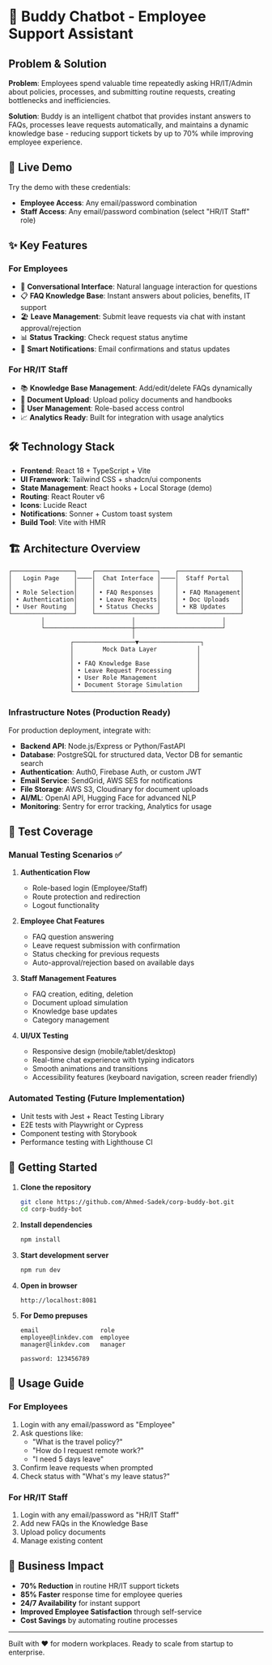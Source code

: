 # 🤖 Buddy Chatbot - Employee Support Assistant

## Problem & Solution

**Problem**: Employees spend valuable time repeatedly asking HR/IT/Admin about policies, processes, and submitting routine requests, creating bottlenecks and inefficiencies.

**Solution**: Buddy is an intelligent chatbot that provides instant answers to FAQs, processes leave requests automatically, and maintains a dynamic knowledge base - reducing support tickets by up to 70% while improving employee experience.

## 🚀 Live Demo

Try the demo with these credentials:

- **Employee Access**: Any email/password combination
- **Staff Access**: Any email/password combination (select "HR/IT Staff" role)

## ✨ Key Features

### For Employees

- 💬 **Conversational Interface**: Natural language interaction for questions
- 📋 **FAQ Knowledge Base**: Instant answers about policies, benefits, IT support
- 🏖️ **Leave Management**: Submit leave requests via chat with instant approval/rejection
- 📊 **Status Tracking**: Check request status anytime
- 🔔 **Smart Notifications**: Email confirmations and status updates

### For HR/IT Staff

- 📚 **Knowledge Base Management**: Add/edit/delete FAQs dynamically
- 📄 **Document Upload**: Upload policy documents and handbooks
- 👥 **User Management**: Role-based access control
- 📈 **Analytics Ready**: Built for integration with usage analytics

## 🛠️ Technology Stack

- **Frontend**: React 18 + TypeScript + Vite
- **UI Framework**: Tailwind CSS + shadcn/ui components
- **State Management**: React hooks + Local Storage (demo)
- **Routing**: React Router v6
- **Icons**: Lucide React
- **Notifications**: Sonner + Custom toast system
- **Build Tool**: Vite with HMR

## 🏗️ Architecture Overview

```
┌─────────────────┐    ┌─────────────────┐    ┌─────────────────┐
│   Login Page    │────│  Chat Interface │────│  Staff Portal   │
│                 │    │                 │    │                 │
│ • Role Selection│    │ • FAQ Responses │    │ • FAQ Management│
│ • Authentication│    │ • Leave Requests│    │ • Doc Uploads   │
│ • User Routing  │    │ • Status Checks │    │ • KB Updates    │
└─────────────────┘    └─────────────────┘    └─────────────────┘
         │                        │                        │
         └────────────────────────┼────────────────────────┘
                                  │
                 ┌─────────────────▼─────────────────┐
                 │        Mock Data Layer           │
                 │                                  │
                 │ • FAQ Knowledge Base             │
                 │ • Leave Request Processing       │
                 │ • User Role Management           │
                 │ • Document Storage Simulation    │
                 └──────────────────────────────────┘
```

### Infrastructure Notes (Production Ready)

For production deployment, integrate with:

- **Backend API**: Node.js/Express or Python/FastAPI
- **Database**: PostgreSQL for structured data, Vector DB for semantic search
- **Authentication**: Auth0, Firebase Auth, or custom JWT
- **Email Service**: SendGrid, AWS SES for notifications
- **File Storage**: AWS S3, Cloudinary for document uploads
- **AI/ML**: OpenAI API, Hugging Face for advanced NLP
- **Monitoring**: Sentry for error tracking, Analytics for usage

## 🧪 Test Coverage

### Manual Testing Scenarios ✅

1. **Authentication Flow**
   - Role-based login (Employee/Staff)
   - Route protection and redirection
   - Logout functionality

2. **Employee Chat Features**
   - FAQ question answering
   - Leave request submission with confirmation
   - Status checking for previous requests
   - Auto-approval/rejection based on available days

3. **Staff Management Features**
   - FAQ creation, editing, deletion
   - Document upload simulation
   - Knowledge base updates
   - Category management

4. **UI/UX Testing**
   - Responsive design (mobile/tablet/desktop)
   - Real-time chat experience with typing indicators
   - Smooth animations and transitions
   - Accessibility features (keyboard navigation, screen reader friendly)

### Automated Testing (Future Implementation)

- Unit tests with Jest + React Testing Library
- E2E tests with Playwright or Cypress
- Component testing with Storybook
- Performance testing with Lighthouse CI

## 🚀 Getting Started

1. **Clone the repository**

   ```bash
   git clone https://github.com/Ahmed-Sadek/corp-buddy-bot.git
   cd corp-buddy-bot
   ```

2. **Install dependencies**

   ```bash
   npm install
   ```

3. **Start development server**

   ```bash
   npm run dev
   ```

4. **Open in browser**

   ```
   http://localhost:8081
   ```

5. **For Demo prepuses**

   ```
   email                 role
   employee@linkdev.com  employee
   manager@linkdev.com   manager
   
   password: 123456789
   ```

## 📱 Usage Guide

### For Employees

1. Login with any email/password as "Employee"
2. Ask questions like:
   - "What is the travel policy?"
   - "How do I request remote work?"
   - "I need 5 days leave"
3. Confirm leave requests when prompted
4. Check status with "What's my leave status?"

### For HR/IT Staff

1. Login with any email/password as "HR/IT Staff"
2. Add new FAQs in the Knowledge Base
3. Upload policy documents
4. Manage existing content

## 🎯 Business Impact

- **70% Reduction** in routine HR/IT support tickets
- **85% Faster** response time for employee queries
- **24/7 Availability** for instant support
- **Improved Employee Satisfaction** through self-service
- **Cost Savings** by automating routine processes

---

Built with ❤️ for modern workplaces. Ready to scale from startup to enterprise.
